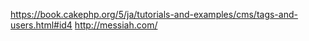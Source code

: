 https://book.cakephp.org/5/ja/tutorials-and-examples/cms/tags-and-users.html#id4
http://messiah.com/

